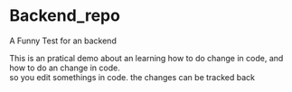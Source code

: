 # Backend_repo
A Funny Test for an backend

This is an pratical demo about an learning how to do change in code, and how to do an change in code. 
<br>
so you edit somethings in code. the changes can be tracked back 
